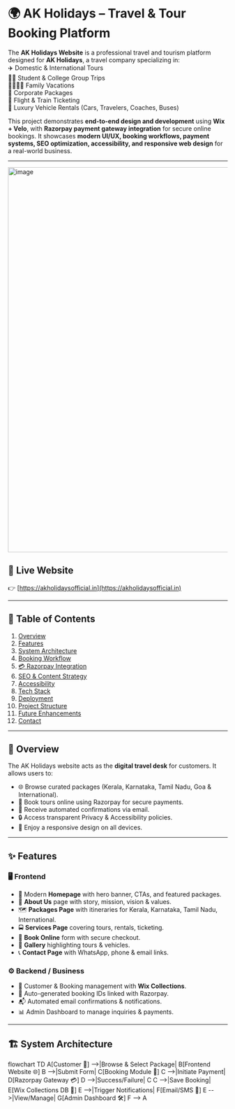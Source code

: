 # 🌍 AK Holidays – Travel & Tour Booking Platform  

The **AK Holidays Website** is a professional travel and tourism platform designed for **AK Holidays**, a travel company specializing in:  
✈️ Domestic & International Tours  
👨‍🎓 Student & College Group Trips  
👨‍👩‍👧‍👦 Family Vacations  
🏢 Corporate Packages  
🚆 Flight & Train Ticketing  
🚗 Luxury Vehicle Rentals (Cars, Travelers, Coaches, Buses)  

This project demonstrates **end-to-end design and development** using **Wix + Velo**, with **Razorpay payment gateway integration** for secure online bookings. It showcases **modern UI/UX, booking workflows, payment systems, SEO optimization, accessibility, and responsive web design** for a real-world business.  

---
<img width="1902" height="881" alt="image" src="https://github.com/user-attachments/assets/d6c44f40-7f18-4c00-a738-23ef3b6908ea" />


## 🔗 Live Website
👉 [https://akholidaysofficial.in](https://akholidaysofficial.in)  

---

## 📖 Table of Contents
1. [Overview](#-overview)  
2. [Features](#-features)  
3. [System Architecture](#-system-architecture)  
4. [Booking Workflow](#-booking-workflow)  
5. [💳 Razorpay Integration](#-razorpay-integration)  
6. [SEO & Content Strategy](#-seo--content-strategy)  
7. [Accessibility](#-accessibility)  
8. [Tech Stack](#-tech-stack)  
9. [Deployment](#-deployment)  
10. [Project Structure](#-project-structure)  
11. [Future Enhancements](#-future-enhancements)  
12. [Contact](#-contact)  

---

## 📌 Overview
The AK Holidays website acts as the **digital travel desk** for customers. It allows users to:  
- 🌐 Browse curated packages (Kerala, Karnataka, Tamil Nadu, Goa & International).  
- 🛒 Book tours online using Razorpay for secure payments.  
- 📧 Receive automated confirmations via email.  
- 🔒 Access transparent Privacy & Accessibility policies.  
- 📱 Enjoy a responsive design on all devices.  

---

## ✨ Features

### 🖥️ Frontend
- 🌟 Modern **Homepage** with hero banner, CTAs, and featured packages.  
- 📖 **About Us** page with story, mission, vision & values.  
- 🗺️ **Packages Page** with itineraries for Kerala, Karnataka, Tamil Nadu, International.  
- 🚍 **Services Page** covering tours, rentals, ticketing.  
- 📩 **Book Online** form with secure checkout.  
- 📸 **Gallery** highlighting tours & vehicles.  
- 📞 **Contact Page** with WhatsApp, phone & email links.  

### ⚙️ Backend / Business
- 📂 Customer & Booking management with **Wix Collections**.  
- 🧾 Auto-generated booking IDs linked with Razorpay.  
- 📬 Automated email confirmations & notifications.  
- 📊 Admin Dashboard to manage inquiries & payments.  

---

## 🏗️ System Architecture

flowchart TD
  A[Customer 👤] -->|Browse & Select Package| B[Frontend Website 🌐]
  B -->|Submit Form| C[Booking Module 🛒]
  C -->|Initiate Payment| D[Razorpay Gateway 💳]
  D -->|Success/Failure| C
  C -->|Save Booking| E[Wix Collections DB 📂]
  E -->|Trigger Notifications| F[Email/SMS 📧]
  E -->|View/Manage| G[Admin Dashboard 🛠️]
  F --> A
